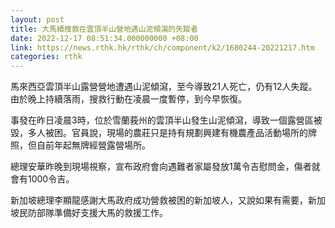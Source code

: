 ```yaml
---
layout: post
title: 大馬續搜救在雲頂半山營地遇山泥傾瀉的失蹤者
date: 2022-12-17 08:51:34.000000000 +08:00
link: https://news.rthk.hk/rthk/ch/component/k2/1680244-20221217.htm
categories: rthk
---
```


馬來西亞雲頂半山露營營地遭遇山泥傾瀉，至今導致21人死亡，仍有12人失蹤。由於晚上持續落雨，搜救行動在凌晨一度暫停，到今早恢復。

事發在昨日凌晨3時，位於雪蘭莪州的雲頂半山發生山泥傾瀉，導致一個露營區被毀，多人被困。官員說，現場的農莊只是持有規劃興建有機農產品活動場所的牌照，但自前年起無牌經營露營場所。

總理安華昨晚到現場視察，宣布政府會向遇難者家屬發放1萬令吉慰問金，傷者就會有1000令吉。

新加坡總理李顯龍感謝大馬政府成功營救被困的新加坡人，又說如果有需要，新加坡民防部隊準備好支援大馬的救援工作。
